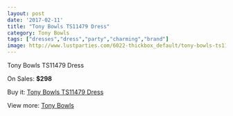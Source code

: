 ```yaml
---
layout: post
date: '2017-02-11'
title: "Tony Bowls TS11479 Dress"
category: Tony Bowls
tags: ["dresses","dress","party","charming","brand"]
image: http://www.lustparties.com/6022-thickbox_default/tony-bowls-ts11479-dress.jpg
---
```

Tony Bowls TS11479 Dress

On Sales: **$298**
<a href="https://www.lustparties.com/en/tony-bowls/2051-tony-bowls-ts11479-dress.html"><amp-img layout="responsive" width="600" height="600" src="//www.lustparties.com/6022-thickbox_default/tony-bowls-ts11479-dress.jpg" alt="Tony Bowls TS11479 Dress 0" /></a>
<a href="https://www.lustparties.com/en/tony-bowls/2051-tony-bowls-ts11479-dress.html"><amp-img layout="responsive" width="600" height="600" src="//www.lustparties.com/6024-thickbox_default/tony-bowls-ts11479-dress.jpg" alt="Tony Bowls TS11479 Dress 1" /></a>
<a href="https://www.lustparties.com/en/tony-bowls/2051-tony-bowls-ts11479-dress.html"><amp-img layout="responsive" width="600" height="600" src="//www.lustparties.com/6023-thickbox_default/tony-bowls-ts11479-dress.jpg" alt="Tony Bowls TS11479 Dress 2" /></a>

Buy it: [Tony Bowls TS11479 Dress](https://www.lustparties.com/en/tony-bowls/2051-tony-bowls-ts11479-dress.html "Tony Bowls TS11479 Dress")

View more: [Tony Bowls](https://www.lustparties.com/en/5-tony-bowls "Tony Bowls")